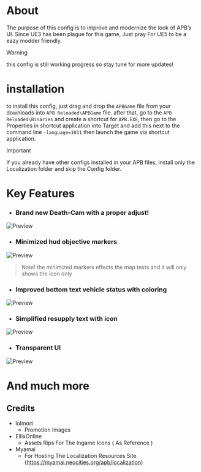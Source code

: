 # About
The purpose of this config is to improve and modernize the look of APB’s UI. Since UE3 has been plague for this game, Just pray For UE5 to be a eazy modder friendly.

> [!WARNING]
> this config is still working progress so stay tune for more updates!

# installation
to install this config, just drag and drop the `APBGame` file from your downloads into `APB Reloaded\APBGame` file.
after that, go to the `APB Reloaded\Binaries` and create a shortcut for `APB.EXE`, then go to the Properties in shortcut application into Target and add this next to the command line `-language=1031` then launch the game via shortcut application.
> [!IMPORTANT]
> If you already have other configs installed in your APB files, install only the Localization folder and skip the Config folder.

# Key Features
- ### Brand new Death-Cam with a proper adjust!
![Preview](https://i.imgur.com/tStLna4.jpeg)
- ### Minimized hud objective markers
![Preview](https://i.imgur.com/5QJDm0R.png)
> Note! the minimized markers effects the map texts and it will only shows the icon only
- ### Improved bottom text vehicle status with coloring
![Preview](https://i.imgur.com/601GOW4.png)
- ### Simplified resupply text with icon
![Preview](https://i.imgur.com/Tmau4AP.png)
- ### Transparent UI
![Preview](https://i.imgur.com/QX3ToJw.png)
# And much more

## Credits
- lolmort
  * Promotion Images
- EllixOnline
  * Assets Rips For The Ingame Icons ( As Reference )
- Myamai
  * For Hosting The Localization Resources Site (https://myamai.neocities.org/apb/localization)

